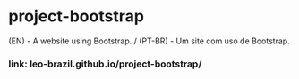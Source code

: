 # project-bootstrap
(EN) - A website using Bootstrap. / (PT-BR) - Um site com uso de Bootstrap.

### link: leo-brazil.github.io/project-bootstrap/
